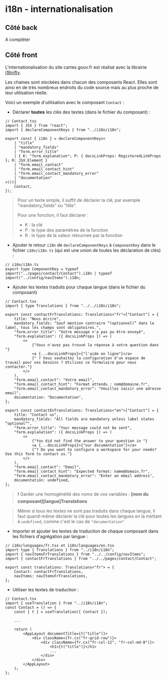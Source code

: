 # i18n - internationalisation

## Côté back

A compléter

## Côté front

L'internationalisation du site cartes.gouv.fr est réalisé avec la librairie [i18nifty](https://www.npmjs.com/package/i18nifty).

Les chaines sont stockées dans chacun des composants React. Elles sont ainsi en de très nombreux endroits du code source mais au plus proche de leur utilisation réelle.

Voici un exemple d'utilisation avec le composant `Contact` :

-   Déclarer **toutes** les clés des textes (dans le fichier du composant) :

```tsx
// Contact.tsx
import { JSX } from "react";
import { declareComponentKeys } from "../i18n/i18n";

export const { i18n } = declareComponentKeys<
    | "title"
    | "mandatory_fields"
    | "form.error_title"
    | { K: "form.explanation"; P: { docsLinkProps: RegisteredLinkProps }; R: JSX.Element }
    | "form.email_contact"
    | "form.email_contact_hint"
    | "form.email_contact_mandatory_error"
    | "documentation"
>()({
    Contact,
});
```

> Pour un texte simple, il suffit de déclarer la clé, par exemple "mandatory_fields" ou "title".
>
> Pour une fonction, il faut déclarer :
>
> -   K : la clé
> -   P : le type des paramètres de la fonction
> -   R : le type de la valeur retournée par la fonction

-   Ajouter le retour `i18n` de `declareComponentKeys` à `ComponentKey` dans le fichier `i18n/i18n.ts` (qui est une union de toutes les déclaration de clés) :

```tsx
// i18n/i18n.ts
export type ComponentKey = typeof import("../pages/contact/Contact").i18n | typeof import("../config/navItems").i18n;
```

-   Ajouter les textes traduits pour chaque langue (dans le fichier du composant)

```tsx
// Contact.tsx
import { type Translations } from "../../i18n/i18n";

export const contactFrTranslations: Translations<"fr">["Contact"] = {
    title: "Nous écrire",
    mandatory_fields: "Sauf mention contraire “(optionnel)” dans le label, tous les champs sont obligatoires.",
    "form.error_title": "Votre message n'a pas pu être envoyé",
    "form.explanation": ({ docsLinkProps }) => (
        <>
            {"Vous n'avez pas trouvé la réponse à votre question dans "}
            <a {...docsLinkProps}>{"l'aide en ligne"}</a>
            {" ? Vous souhaitez la configuration d'un espace de travail pour vos besoins ? Utilisez ce formulaire pour nous contacter."}
        </>
    ),
    "form.email_contact": "Votre email",
    "form.email_contact_hint": "Format attendu : nom@domaine.fr",
    "form.email_contact_mandatory_error": "Veuillez saisir une adresse email",
    documentation: "Documentation",
};

export const contactEnTranslations: Translations<"en">["Contact"] = {
    title: "Contact us",
    mandatory_fields: "All fields are mandatory unless label states “optional”",
    "form.error_title": "Your message could not be sent",
    "form.explanation": ({ docsLinkProps }) => (
        <>
            {"You did not find the answer to your question in "}
            <a {...docsLinkProps}>{"our documentation"}</a>
            {"? Do you want to configure a workspace for your needs? Use this form to contact us."}
        </>
    ),
    "form.email_contact": "Email",
    "form.email_contact_hint": "Expected format: name@domain.fr",
    "form.email_contact_mandatory_error": "Enter an email address",
    documentation: undefined,
};
```

> ❗ Garder une homogénéité des noms de ces variables : **[nom du composant][langue]Translations**

> Même si tous les textes ne sont pas traduits dans chaque langue, il faut quand-même déclarer la clé pour toutes les langues en la mettant à `undefined`, comme c'est le cas de `"documentation"`

-   Importer et ajouter les textes de traduction de chaque composant dans les fichiers d'agrégation par langue :

```tsx
// i18n/languages/fr.tsx et i18n/languages/en.tsx
import type { Translations } from "../i18n/i18n";
import { navItemsFrTranslations } from "../../config/navItems";
import { contactFrTranslations } from "../../pages/contact/Contact";

export const translations: Translations<"fr"> = {
    Contact: contactFrTranslations,
    navItems: navItemsFrTranslations,
};
```

-   Utiliser les textes de traduction :

```tsx
// Contact.tsx
import { useTranslation } from "../i18n/i18n";
const Contact = () => {
    const { t } = useTranslation({ Contact });

    ...

    return (
        <AppLayout documentTitle={t("title")}>
            <div className={fr.cx("fr-grid-row")}>
                <div className={fr.cx("fr-col-12", "fr-col-md-8")}>
                    <h1>{t("title")}</h1>
                    ...
                </div>
            </div>
        </AppLayout>
    );
};
```
